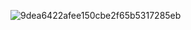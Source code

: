![9dea6422afee150cbe2f65b5317285eb](https://github.com/ottohellwig/ottohellwig/assets/105997582/67f97026-91b2-482b-b86d-f1ef0f80159f)

